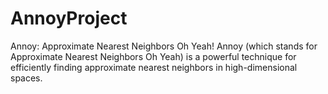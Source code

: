 # AnnoyProject
Annoy: Approximate Nearest Neighbors Oh Yeah! Annoy (which stands for Approximate Nearest Neighbors Oh Yeah) is a powerful technique for efficiently finding approximate nearest neighbors in high-dimensional spaces.
